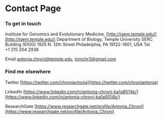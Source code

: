 # Contact Page

### To get in touch
Institute for Genomics and Evolutionary Medicine, [http://igem.temple.edu/](http://igem.temple.edu/)
Department of Biology, Temple University
SERC Building (610G)
1925 N. 12th Street 
Philadelphia, PA 19122-1801, USA
Tel.  +1 215 204 2938

Email [antonia.chroni@temple.edu](antonia.chroni@temple.edu), [tonichr3@gmail.com](tonichr3@gmail.com)



### Find me elsewhere
Twitter [https://twitter.com/chroniantonia](https://twitter.com/chroniantonia)


LinkedIn [https://www.linkedin.com/in/antonia-chroni-ba1a8514b/](https://www.linkedin.com/in/antonia-chroni-ba1a8514b/)


ResearchGate [https://www.researchgate.net/profile/Antonia_Chroni](https://www.researchgate.net/profile/Antonia_Chroni)
